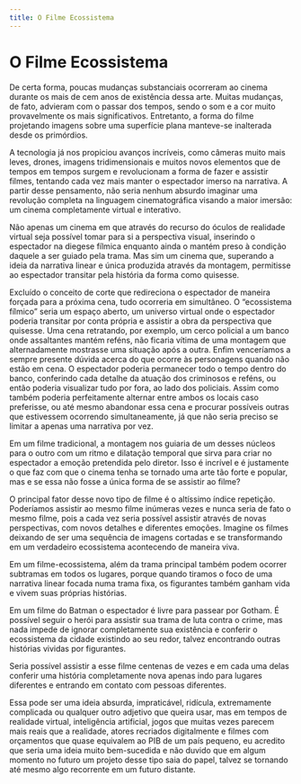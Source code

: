 ```yaml
---
title: O Filme Ecossistema
---
```

# O Filme Ecossistema
	
De certa forma, poucas mudanças substanciais ocorreram ao cinema durante os mais de cem anos de existência dessa arte. Muitas mudanças, de fato, advieram com o passar dos tempos, sendo o som e a cor muito provavelmente os mais significativos. Entretanto, a forma do filme projetando imagens sobre uma superfície plana manteve-se inalterada desde os primórdios.

A tecnologia já nos propiciou avanços incríveis, como câmeras muito mais leves, drones, imagens tridimensionais e muitos novos elementos que de tempos em tempos surgem e revolucionam a forma de fazer e assistir filmes, tentando cada vez mais manter o espectador imerso na narrativa. A partir desse pensamento, não seria nenhum absurdo imaginar uma revolução completa na linguagem cinematográfica visando a maior imersão: um cinema completamente virtual e interativo.

Não apenas um cinema em que através do recurso do óculos de realidade virtual seja possível tomar para si a perspectiva visual, inserindo o espectador na diegese fílmica enquanto ainda o mantém preso à condição daquele a ser guiado pela trama. Mas sim um cinema que, superando a ideia da narrativa linear e única produzida através da montagem, permitisse ao espectador transitar pela história da forma como quisesse.

Excluído o conceito de corte que redireciona o espectador de maneira forçada para a próxima cena, tudo ocorreria em simultâneo. O “ecossistema fílmico” seria um espaço aberto, um universo virtual onde o espectador poderia transitar por conta própria e assistir a obra da perspectiva que quisesse. Uma cena retratando, por exemplo, um cerco policial a um banco onde assaltantes mantém reféns, não ficaria vítima de uma montagem que alternadamente mostrasse uma situação após a outra. Enfim venceríamos a sempre presente dúvida acerca do que ocorre às personagens quando não estão em cena. O espectador poderia permanecer todo o tempo dentro do banco, conferindo cada detalhe da atuação dos criminosos e reféns, ou então poderia visualizar tudo por fora, ao lado dos policiais. Assim como também poderia perfeitamente alternar entre ambos os locais caso preferisse, ou até mesmo abandonar essa cena e procurar possíveis outras que estivessem ocorrendo simultaneamente, já que não seria preciso se limitar a apenas uma narrativa por vez.

Em um filme tradicional, a montagem nos guiaria de um desses núcleos para o outro com um ritmo e dilatação temporal que sirva para criar no espectador a emoção pretendida pelo diretor. Isso é incrível e é justamente o que faz com que o cinema tenha se tornado uma arte tão forte e popular, mas e se essa não fosse a única forma de se assistir ao filme?

O principal fator desse novo tipo de filme é o altíssimo índice repetição. Poderíamos assistir ao mesmo filme inúmeras vezes e nunca seria de fato o mesmo filme, pois a cada vez seria possível assistir através de novas perspectivas, com novos detalhes e diferentes emoções. Imagine os filmes deixando de ser uma sequência de imagens cortadas e se transformando em um verdadeiro ecossistema acontecendo de maneira viva.

Em um filme-ecossistema, além da trama principal também podem ocorrer subtramas em todos os lugares, porque quando tiramos o foco de uma narrativa linear focada numa trama fixa, os figurantes também ganham vida e vivem suas próprias histórias.

Em um filme do Batman o espectador é livre para passear por Gotham. É possível seguir o herói para assistir sua trama de luta contra o crime, mas nada impede de ignorar completamente sua existência e conferir o ecossistema da cidade existindo ao seu redor, talvez encontrando outras histórias vividas por figurantes.

Seria possível assistir a esse filme centenas de vezes e em cada uma delas conferir uma história completamente nova apenas indo para lugares diferentes e entrando em contato com pessoas diferentes.

Essa pode ser uma ideia absurda, impraticável, ridícula, extremamente complicada ou qualquer outro adjetivo que queira usar, mas em tempos de realidade virtual, inteligência artificial, jogos que muitas vezes parecem mais reais que a realidade, atores recriados digitalmente e filmes com orçamentos que quase equivalem ao PIB de um país pequeno, eu acredito que seria uma ideia muito bem-sucedida e não duvido que em algum momento no futuro um projeto desse tipo saia do papel, talvez se tornando até mesmo algo recorrente em um futuro distante.